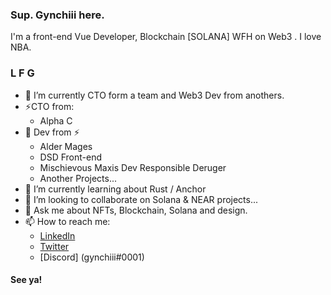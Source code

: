 ### Sup. Gynchiii here.

<!--
Here are some ideas to get you started:

- 🔭 I’m currently working on ...
- 🌱 I’m currently learning ...
- 👯 I’m looking to collaborate on ...
- 🤔 I’m looking for help with ...
- 💬 Ask me about ...
- 📫 How to reach me: ...
- 😄 Pronouns: ...
- ⚡ Fun fact: ...
-->

I'm a front-end Vue Developer, Blockchain [SOLANA] WFH on Web3 . I love NBA.

### L F G 

- 🔭 I’m currently CTO form a team and Web3 Dev from anothers.
- ⚡CTO from:
    - Alpha C
- 🤔 Dev from ⚡
    - Alder Mages
    - DSD Front-end
    - Mischievous Maxis Dev Responsible Deruger
    - Another Projects...
- 🌱 I’m currently learning about Rust / Anchor
- 👯 I’m looking to collaborate on Solana & NEAR projects...
- 💬 Ask me about NFTs, Blockchain, Solana and design.
- 📫 How to reach me:
  -  [LinkedIn](https://www.linkedin.com/in/joey-rafael-8bbb411ab/)
  -  [Twitter](https://twitter.com/gynchiii)
  -  [Discord] (gynchiii#0001)

#### See ya!
